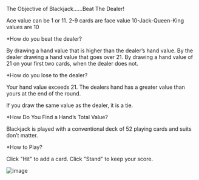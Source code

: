 
The Objective of Blackjack......Beat The Dealer!
 
 Ace value can be 1 or 11.
 2-9 cards are face value
 10-Jack-Queen-King values are 10

 
*How do you beat the dealer?

  By drawing a hand value that is higher than the dealer’s hand value.
  By the dealer drawing a hand value that goes over 21.
  By drawing a hand value of 21 on your first two cards, when the dealer does not.

*How do you lose to the dealer? 

  Your hand value exceeds 21.
  The dealers hand has a greater value than yours at the end of the round.

  If you draw the same value as the dealer, it is a tie.

*How Do You Find a Hand’s Total Value?

  Blackjack is played with a conventional deck of 52 playing cards and suits don’t matter.

*How to Play?

  Click "Hit" to add a card.
  Click "Stand" to keep your score.
  <!-- Click your browser refresh button to start another game.
     -->
 
![image](https://user-images.githubusercontent.com/105758399/201232618-d019a486-c306-4ab5-96b9-1fb597f6a54f.png)